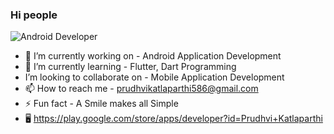 ### Hi people

![Android Developer](https://lh3.googleusercontent.com/GTmuiIZrppouc6hhdWiocybtRx1Tpbl52eYw4l-nAqHtHd4BpSMEqe-vGv7ZFiaHhG_l4v2m5Fdhapxw9aFLf28ErztHEv5WYIz5fA)

- 🔭 I’m currently working on - Android Application Development
- 🌱 I’m currently learning - Flutter, Dart Programming
- I’m looking to collaborate on - Mobile Application Development
- 📫 How to reach me - prudhvikatlaparthi586@gmail.com
- ⚡ Fun fact - A Smile makes all Simple
- 🖥️ https://play.google.com/store/apps/developer?id=Prudhvi+Katlaparthi
